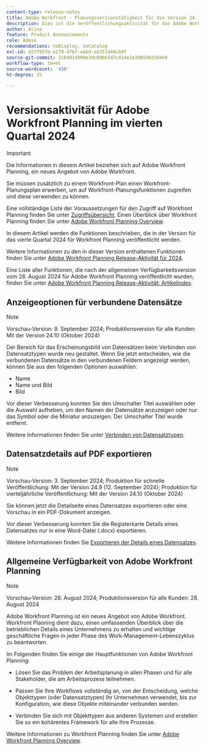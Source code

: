 ```yaml
---
content-type: release-notes
title: Adobe Workfront - Planungsversionstätigkeit für die Version 24.10
description: Dies ist die Veröffentlichungsaktivität für das Adobe Workfront Planning-Produkt im vierten Quartal 2024.
author: Alina
feature: Product Announcements
role: Admin
recommendations: noDisplay, noCatalog
exl-id: d27f937b-e179-4f67-aebd-ed351440cb0f
source-git-commit: 2c6d01d009e3dc09b65d7c414e1a3d8536d384e0
workflow-type: tm+mt
source-wordcount: '450'
ht-degree: 1%

---
```


# Versionsaktivität für Adobe Workfront Planning im vierten Quartal 2024

<!--remove this important intro after the 25.1 release-->

>[!IMPORTANT]
>
>Die Informationen in diesem Artikel beziehen sich auf Adobe Workfront Planning, ein neues Angebot von Adobe Workfront.
>
>Sie müssen zusätzlich zu einem Workfront-Plan einen Workfront-Planungsplan erwerben, um auf Workfront-Planungsfunktionen zugreifen und diese verwenden zu können.
>
>Eine vollständige Liste der Voraussetzungen für den Zugriff auf Workfront Planning finden Sie unter [Zugriffsübersicht](/help/quicksilver/planning/access/access-overview.md).
>Einen Überblick über Workfront Planning finden Sie unter [Adobe Workfront Planning Overview](/help/quicksilver/planning/general/planning-overview.md).
>

In diesem Artikel werden die Funktionen beschrieben, die in der Version für das vierte Quartal 2024 für Workfront Planning veröffentlicht werden.

Weitere Informationen zu den in dieser Version enthaltenen Funktionen finden Sie unter [Adobe Workfront Planning Release-Aktivität für 2024](/help/quicksilver/planning/general/release-activity.md).


<!--keep the sentence below for all future quarterly release pages-->
<!--remove the general activity mention after fourth quarter 2024 is released-->

Eine Liste aller Funktionen, die nach der allgemeinen Verfügbarkeitsversion vom 28. August 2024 für Adobe Workfront Planning veröffentlicht wurden, finden Sie unter [Adobe Workfront Planning Release-Aktivität: Artikelindex](/help/quicksilver/product-announcements/product-releases/planning-release-activity/planning-release-activity-article-index.md).

## Anzeigeoptionen für verbundene Datensätze

>[!NOTE]
>
>Vorschau-Version: 9. September 2024; Produktionsversion für alle Kunden: Mit der Version 24.10 (Oktober 2024)

Der Bereich für das Erscheinungsbild von Datensätzen beim Verbinden von Datensatztypen wurde neu gestaltet. Wenn Sie jetzt entscheiden, wie die verbundenen Datensätze in den verbundenen Feldern angezeigt werden, können Sie aus den folgenden Optionen auswählen:

* Name
* Name und Bild
* Bild

Vor dieser Verbesserung konnten Sie den Umschalter Titel auswählen oder die Auswahl aufheben, um den Namen der Datensätze anzuzeigen oder nur das Symbol oder die Miniatur anzuzeigen. Der Umschalter Titel wurde entfernt.

Weitere Informationen finden Sie unter [Verbinden von Datensatztypen](/help/quicksilver/planning/architecture/connect-record-types.md).

## Datensatzdetails auf PDF exportieren

>[!NOTE]
>
>Vorschau-Version: 3. September 2024; Produktion für schnelle Veröffentlichung: Mit der Version 24.9 (12. September 2024); Produktion für vierteljährliche Veröffentlichung: Mit der Version 24.10 (Oktober 2024)

Sie können jetzt die Detailseite eines Datensatzes exportieren oder eine Vorschau in ein PDF-Dokument anzeigen.

Vor dieser Verbesserung konnten Sie die Registerkarte Details eines Datensatzes nur in eine Word-Datei (.docx) exportieren.

Weitere Informationen finden Sie [Exportieren der Details eines Datensatzes](/help/quicksilver/planning/records/export-the-record-page.md).

## Allgemeine Verfügbarkeit von Adobe Workfront Planning

>[!NOTE]
>
>Vorschau-Version: 28. August 2024; Produktionsversion für alle Kunden: 28. August 2024

Adobe Workfront Planning ist ein neues Angebot von Adobe Workfront. Workfront Planning dient dazu, einen umfassenden Überblick über die betrieblichen Details eines Unternehmens zu erhalten und wichtige geschäftliche Fragen in jeder Phase des Work-Management-Lebenszyklus zu beantworten.

Im Folgenden finden Sie einige der Hauptfunktionen von Adobe Workfront Planning:

* Lösen Sie das Problem der Arbeitsplanung in allen Phasen und für alle Stakeholder, die am Arbeitsprozess teilnehmen.

* Passen Sie Ihre Workflows vollständig an, von der Entscheidung, welche Objekttypen (oder Datensatztypen) Ihr Unternehmen verwendet, bis zur Konfiguration, wie diese Objekte miteinander verbunden werden.

* Verbinden Sie sich mit Objekttypen aus anderen Systemen und erstellen Sie so ein kohärentes Framework für alle Ihre Prozesse.

Weitere Informationen zu Workfront Planning finden Sie unter [Adobe Workfront Planning Overview](/help/quicksilver/planning/general/planning-overview.md).

